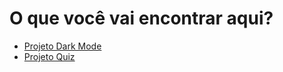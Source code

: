 # O que você vai encontrar aqui?

* [Projeto Dark Mode](https://allsilveira.github.io/dark-mode-project/)
* [Projeto Quiz](https://allsilveira.github.io/quiz-project/)
